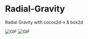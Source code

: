 Radial-Gravity
==============

Radial Gravity with cocos2d-x &amp; box2d

![GIF](https://cloud.githubusercontent.com/assets/10323871/5597888/0123c204-9260-11e4-8795-51813598e630.gif)
![GIF](https://cloud.githubusercontent.com/assets/10323871/5597890/1f620c12-9260-11e4-9dc1-7fc4717a6e9c.gif)
